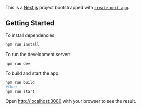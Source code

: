 This is a [Next.js](https://nextjs.org/) project bootstrapped with [`create-next-app`](https://github.com/vercel/next.js/tree/canary/packages/create-next-app).

## Getting Started
To install dependencies
```bash
npm run install
```

To run the development server:

```bash
npm run dev
```

To build and start the app:

```bash
npm run build
#then
npm run start
```

Open [http://localhost:3000](http://localhost:3000) with your browser to see the result.



